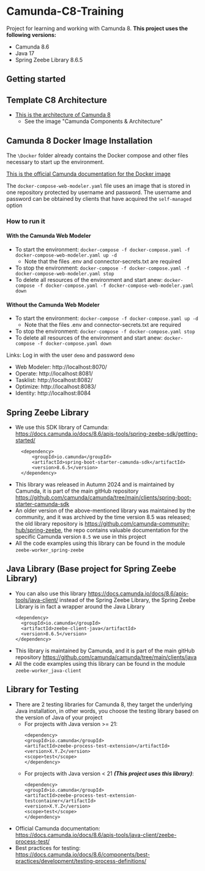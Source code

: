 # Camunda-C8-Training

Project for learning and working with Camunda 8.
**This project uses the following versions:**
- Camunda 8.6
- Java 17
- Spring Zeebe Library 8.6.5 

## Getting started

## Template C8 Architecture

- [This is the architecture of Camunda 8](https://docs.camunda.io/docs/8.6/guides/)
  - See the image "Camunda Components & Architecture"

## Camunda 8 Docker Image Installation

The `\Docker` folder already contains the Docker compose and other files necessary to start up the environment. 

[This is the official Camunda documentation for the Docker image](https://docs.camunda.io/docs/8.6/self-managed/setup/deploy/local/docker-compose/)

The `docker-compose-web-modeler.yaml` file uses an image that is stored in one repository protected by username and password.
The username and password can be obtained by clients that have acquired the `self-managed` option

### How to run it

#### With the Camunda Web Modeler

- To start the environment: ``docker-compose -f docker-compose.yaml -f docker-compose-web-modeler.yaml up -d``
  - Note that the files .env and connector-secrets.txt are required
- To stop the environment: ``docker-compose -f docker-compose.yaml -f docker-compose-web-modeler.yaml stop``
- To delete all resources of the environment and start anew: ``docker-compose -f docker-compose.yaml -f docker-compose-web-modeler.yaml down``

#### Without the Camunda Web Modeler

- To start the environment: ``docker-compose -f docker-compose.yaml up -d``
  - Note that the files .env and connector-secrets.txt are required
- To stop the environment: ``docker-compose -f docker-compose.yaml stop``
- To delete all resources of the environment and start anew: ``docker-compose -f docker-compose.yaml down``

Links:
Log in with the user ``demo`` and password ``demo``

* Web Modeler: http://localhost:8070/
* Operate: http://localhost:8081/
* Tasklist: http://localhost:8082/
* Optimize: http://localhost:8083/
* Identity: http://localhost:8084

## Spring Zeebe Library

* We use this SDK library of Camunda: https://docs.camunda.io/docs/8.6/apis-tools/spring-zeebe-sdk/getting-started/
  ````angular2html
    <dependency>
        <groupId>io.camunda</groupId>
        <artifactId>spring-boot-starter-camunda-sdk</artifactId>
        <version>8.6.5</version>
    </dependency>
  ````
* This library was released in Autumn 2024 and is maintained by Camunda, it is part of the main gitHub repository https://github.com/camunda/camunda/tree/main/clients/spring-boot-starter-camunda-sdk
* An older version of the above-mentioned library was maintained by the community, and it was archived by the time version 8.5 was released; the old library repository is https://github.com/camunda-community-hub/spring-zeebe, the repo contains valuable documentation for the specific Camunda version `8.5` we use in this project
* All the code examples using this library can be found in the module `zeebe-worker_spring-zeebe`

## Java Library (Base project for Spring Zeebe Library)

* You can also use this library https://docs.camunda.io/docs/8.6/apis-tools/java-client/ instead of the Spring Zeebe Library, the Spring Zeebe Library is in fact a wrapper around the Java Library
    ````angular2html
    <dependency>
      <groupId>io.camunda</groupId>
      <artifactId>zeebe-client-java</artifactId>
      <version>8.6.5</version>
    </dependency>
    ````
* This library is maintained by Camunda, and it is part of the main gitHub repository https://github.com/camunda/camunda/tree/main/clients/java
* All the code examples using this library can be found in the module `zeebe-worker_java-client`

## Library for Testing

* There are 2 testing libraries for Camunda 8, they target the underlying Java installation, in other words, you choose the testing library based on the version of Java of your project
  * For projects with Java version >= 21:
    ````angular2html
    <dependency>
    <groupId>io.camunda</groupId>
    <artifactId>zeebe-process-test-extension</artifactId>
    <version>X.Y.Z</version>
    <scope>test</scope>
    </dependency>
    ````
  * For projects with Java version < 21 ***(This project uses this library)***:
    ````angular2html
    <dependency>
    <groupId>io.camunda</groupId>
    <artifactId>zeebe-process-test-extension-testcontainer</artifactId>
    <version>X.Y.Z</version>
    <scope>test</scope>
    </dependency>
    ````
* Official Camunda documentation: https://docs.camunda.io/docs/8.6/apis-tools/java-client/zeebe-process-test/ 
* Best practices for testing: https://docs.camunda.io/docs/8.6/components/best-practices/development/testing-process-definitions/
